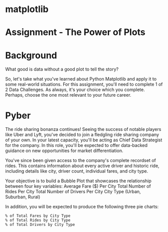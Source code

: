 # matplotlib

# Assignment - The Power of Plots

# Background

What good is data without a good plot to tell the story?

So, let's take what you've learned about Python Matplotlib and apply it to some real-world situations. For this assignment, you'll need to complete 1 of 2 Data Challenges. As always, it's your choice which you complete. Perhaps, choose the one most relevant to your future career.

# Pyber

The ride sharing bonanza continues! Seeing the success of notable players like Uber and Lyft, you've decided to join a fledgling ride sharing company of your own. In your latest capacity, you'll be acting as Chief Data Strategist for the company. In this role, you'll be expected to offer data-backed guidance on new opportunities for market differentiation.

You've since been given access to the company's complete recordset of rides. This contains information about every active driver and historic ride, including details like city, driver count, individual fares, and city type.

Your objective is to build a Bubble Plot that showcases the relationship between four key variables:
    Average Fare ($) Per City
    Total Number of Rides Per City
    Total Number of Drivers Per City
    City Type (Urban, Suburban, Rural)

In addition, you will be expected to produce the following three pie charts:

    % of Total Fares by City Type
    % of Total Rides by City Type
    % of Total Drivers by City Type
